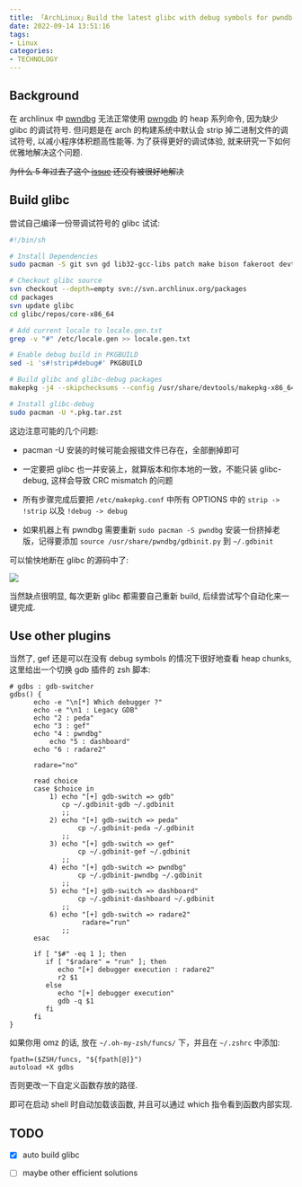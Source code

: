 ```yaml
---
title: 「ArchLinux」Build the latest glibc with debug symbols for pwndbg
date: 2022-09-14 13:51:16
tags:
- Linux
categories:
- TECHNOLOGY
---
```


## Background

在 archlinux 中 [pwndbg](https://github.com/pwndbg/pwndbg) 无法正常使用 [pwngdb](https://github.com/scwuaptx/Pwngdb) 的 heap 系列命令, 因为缺少 glibc 的调试符号. 但问题是在 arch 的构建系统中默认会 strip 掉二进制文件的调试符号, 以减小程序体积题高性能等. 为了获得更好的调试体验, 就来研究一下如何优雅地解决这个问题. 

~~为什么 5 年过去了这个 [issue](https://github.com/pwndbg/pwndbg/issues/340) 还没有被很好地解决~~

## Build glibc

尝试自己编译一份带调试符号的 glibc 试试:

```bash
#!/bin/sh

# Install Dependencies
sudo pacman -S git svn gd lib32-gcc-libs patch make bison fakeroot devtools

# Checkout glibc source
svn checkout --depth=empty svn://svn.archlinux.org/packages
cd packages
svn update glibc
cd glibc/repos/core-x86_64

# Add current locale to locale.gen.txt
grep -v "#" /etc/locale.gen >> locale.gen.txt

# Enable debug build in PKGBUILD
sed -i 's#!strip#debug#' PKGBUILD

# Build glibc and glibc-debug packages
makepkg -j4 --skipchecksums --config /usr/share/devtools/makepkg-x86_64.conf

# Install glibc-debug
sudo pacman -U *.pkg.tar.zst
```

这边注意可能的几个问题:

- pacman -U 安装的时候可能会报错文件已存在，全部删掉即可

- 一定要把 glibc 也一并安装上，就算版本和你本地的一致，不能只装 glibc-debug, 这样会导致 CRC mismatch 的问题

- 所有步骤完成后要把 `/etc/makepkg.conf` 中所有 OPTIONS 中的 `strip -> !strip` 以及 `!debug -> debug`

- 如果机器上有 pwndbg 需要重新 `sudo pacman -S pwndbg` 安装一份挤掉老版，记得要添加 `source /usr/share/pwndbg/gdbinit.py` 到 `~/.gdbinit`

可以愉快地断在 glibc 的源码中了:

![](https://s2.loli.net/2022/09/14/e3DKmiO9F8l7kXL.png)

当然缺点很明显, 每次更新 glibc 都需要自己重新 build, 后续尝试写个自动化来一键完成.

## Use other plugins

当然了, gef 还是可以在没有 debug symbols 的情况下很好地查看 heap chunks, 这里给出一个切换 gdb 插件的 zsh 脚本:

```shell
# gdbs : gdb-switcher
gdbs() {
      echo -e "\n[*] Which debugger ?"
      echo -e "\n1 : Legacy GDB"
      echo "2 : peda"
      echo "3 : gef"
      echo "4 : pwndbg"
          echo "5 : dashboard"
      echo "6 : radare2"

      radare="no"

      read choice
      case $choice in
          1) echo "[+] gdb-switch => gdb"
             cp ~/.gdbinit-gdb ~/.gdbinit
             ;;
          2) echo "[+] gdb-switch => peda"
                 cp ~/.gdbinit-peda ~/.gdbinit
             ;;
          3) echo "[+] gdb-switch => gef"
                 cp ~/.gdbinit-gef ~/.gdbinit
             ;;
          4) echo "[+] gdb-switch => pwndbg"
                 cp ~/.gdbinit-pwndbg ~/.gdbinit
             ;;
          5) echo "[+] gdb-switch => dashboard"
                 cp ~/.gdbinit-dashboard ~/.gdbinit
             ;;
          6) echo "[+] gdb-switch => radare2"
                  radare="run"
             ;;
      esac

      if [ "$#" -eq 1 ]; then
         if [ "$radare" = "run" ]; then
            echo "[+] debugger execution : radare2"
            r2 $1
         else
            echo "[+] debugger execution"
            gdb -q $1
         fi
      fi
}
```

如果你用 omz 的话, 放在 `~/.oh-my-zsh/funcs/` 下，并且在 `~/.zshrc` 中添加:

```
fpath=($ZSH/funcs, "${fpath[@]}")
autoload +X gdbs
```

否则更改一下自定义函数存放的路径.

即可在启动 shell 时自动加载该函数, 并且可以通过 which 指令看到函数内部实现.

## TODO

- [x] auto build glibc

- [ ] maybe other efficient solutions
